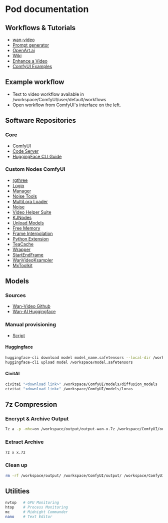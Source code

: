 # Pod documentation

## Workflows & Tutorials  

- [wan-video](https://wan.video/)
- [Prompt generator](https://wan21.net/prompt-generator)
- [OpenArt.ai](https://openart.ai/workflows/home?keyword=Wan)  
- [Wiki](https://comfyui-wiki.com/en/tutorial/advanced/wan21-video-model)
- [Enhance a Video](https://oahzxl.github.io/Enhance_A_Video/)  
- [ComfyUI Examples](https://comfyanonymous.github.io/ComfyUI_examples/wan/)

## Example workflow

- Text to video workflow available in /workspace/ComfyUI/user/default/workflows
- Open workflow from ComfyUI's interface on the left.

## Software Repositories  

### Core  

- [ComfyUI](https://github.com/comfyanonymous/ComfyUI)  
- [Code Server](https://github.com/coder/code-server)  
- [HuggingFace CLI Guide](https://huggingface.co/docs/huggingface_hub/v0.27.0/guides/cli) 

### Custom Nodes ComfyUI 

- [rgthree](https://github.com/rgthree/rgthree-comfy)  
- [Login](https://github.com/liusida/ComfyUI-Login)  
- [Manager](https://github.com/ltdrdata/ComfyUI-Manager)  
- [Noise Tools](https://github.com/chrisgoringe/cg-noisetools)
- [MultiLora Loader](https://github.com/asdrabael/Hunyuan-Multi-Lora-Loader)  
- [Noise](https://github.com/BlenderNeko/ComfyUI_Noise)  
- [Video Helper Suite](https://github.com/kosinkadink/ComfyUI-VideoHelperSuite)  
- [KJNodes](https://github.com/kijai/ComfyUI-KJNodes)  
- [Unload Models](https://github.com/SeanScripts/ComfyUI-Unload-Model)  
- [Free Memory](https://github.com/ShmuelRonen/ComfyUI-FreeMemory)  
- [Frame Interpolation](https://github.com/Fannovel16/ComfyUI-Frame-Interpolation)
- [Python Extension](https://github.com/pydn/ComfyUI-to-Python-Extension)  
- [TeaCache](https://github.com/welltop-cn/ComfyUI-TeaCache)
- [Wrapper](https://github.com/kijai/ComfyUI-WanVideoWrapper)
- [StartEndFrame](https://github.com/Flow-two/ComfyUI-WanStartEndFramesNative)
- [WanVideoKsampler](https://github.com/ShmuelRonen/ComfyUI-WanVideoKsampler)
- [MxToolkit](https://github.com/Smirnov75/ComfyUI-mxToolkit)

## Models

### Sources  

- [Wan-Video Github](https://github.com/Wan-Video)
- [Wan-AI Huggingface](https://huggingface.co/Wan-AI)  

### Manual provisioning

- [Script](provisioning/huggingface_wan21.md)

#### **Huggingface**  

```bash
huggingface-cli download model model_name.safetensors --local-dir /workspace/ComfyUI/models/diffusion_models/
huggingface-cli upload model /workspace/model.safetensors
```

#### **CivitAI**  

```bash
civitai "<download link>" /workspace/ComfyUI/models/diffusion_models
civitai "<download link>" /workspace/ComfyUI/models/loras
```
## 7z Compression  

### **Encrypt & Archive Output**  

```bash
7z a -p -mhe=on /workspace/output/output-wan-x.7z /workspace/ComfyUI/output/
```

### **Extract Archive**  

```bash
7z x x.7z
```

### **Clean up**  

```bash
rm -rf /workspace/output/ /workspace/ComfyUI/output/ /workspace/ComfyUI/models/
```

## Utilities  

```bash
nvtop   # GPU Monitoring  
htop    # Process Monitoring  
mc      # Midnight Commander  
nano    # Text Editor  
```
